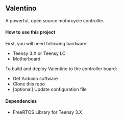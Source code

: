 Valentino
---------

A powerful, open source motorcycle controller.

#### How to use this project
First, you will need following hardware:
* Teensy 3.X or Teensy LC
* Motherboard

To build and deploy Valentino to the controller board:
* Get Arduino software
* Clone this repo
* [optional] Update configuration file

#### Dependencies
* FreeRTOS Library for Teensy 3.X
